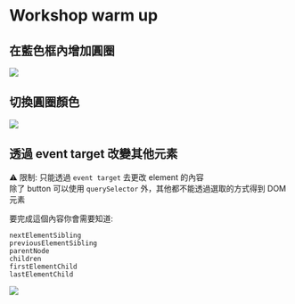 # Workshop warm up

## 在藍色框內增加圓圈

![](https://i.imgur.com/oZ9z0ad.gif)

## 切換圓圈顏色
![](https://i.imgur.com/E0mvVdV.gif)

## 透過 event target 改變其他元素
⚠️  限制: 只能透過 `event target` 去更改 element 的內容 <br>
除了 button 可以使用 `querySelector` 外，其他都不能透過選取的方式得到 DOM 元素

要完成這個內容你會需要知道:
```
nextElementSibling
previousElementSibling
parentNode
children
firstElementChild
lastElementChild
```

![](https://i.imgur.com/JBi6Jl8.gif)

